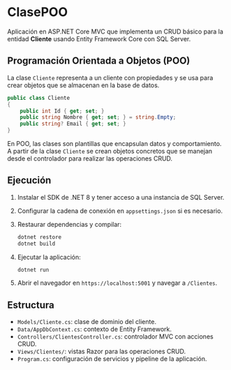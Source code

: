 # ClasePOO


Aplicación en ASP.NET Core MVC que implementa un CRUD básico para la entidad **Cliente** usando Entity Framework Core con SQL Server.

## Programación Orientada a Objetos (POO)

La clase `Cliente` representa a un cliente con propiedades y se usa para crear objetos que se almacenan en la base de datos.

```csharp
public class Cliente
{
    public int Id { get; set; }
    public string Nombre { get; set; } = string.Empty;
    public string? Email { get; set; }
}
```

En POO, las clases son plantillas que encapsulan datos y comportamiento. A partir de la clase `Cliente` se crean objetos concretos que se manejan desde el controlador para realizar las operaciones CRUD.

## Ejecución

1. Instalar el SDK de .NET 8 y tener acceso a una instancia de SQL Server.
2. Configurar la cadena de conexión en `appsettings.json` si es necesario.
3. Restaurar dependencias y compilar:

   ```bash
   dotnet restore
   dotnet build
   ```

4. Ejecutar la aplicación:
   ```bash
   dotnet run
   ```
5. Abrir el navegador en `https://localhost:5001` y navegar a `/Clientes`.


## Estructura

- `Models/Cliente.cs`: clase de dominio del cliente.
- `Data/AppDbContext.cs`: contexto de Entity Framework.
- `Controllers/ClientesController.cs`: controlador MVC con acciones CRUD.
- `Views/Clientes/`: vistas Razor para las operaciones CRUD.
- `Program.cs`: configuración de servicios y pipeline de la aplicación.
